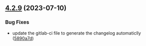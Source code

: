 ## [4.2.9](https://gitlab.com/[secure]/android/compare/v4.2.8...v4.2.9) (2023-07-10)


### Bug Fixes

* update the gitlab-ci file to generate the changelog automaticlly ([5890a7d](https://gitlab.com/[secure]/android/commit/5890a7d3445e3916a56bc567fab06f8fcdedd7ee))
